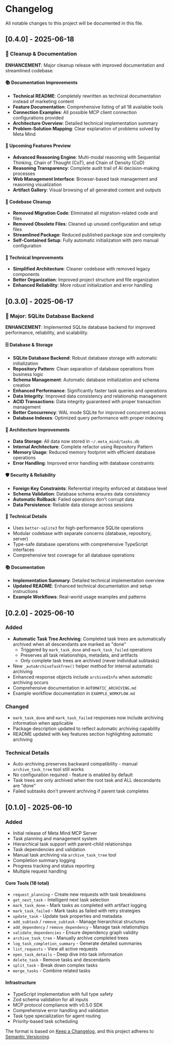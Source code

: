 # Changelog

All notable changes to this project will be documented in this file.

## [0.4.0] - 2025-06-18

### 🧹 Cleanup & Documentation

**ENHANCEMENT**: Major cleanup release with improved documentation and streamlined codebase.

#### 📚 Documentation Improvements
- **Technical README**: Completely rewritten as technical documentation instead of marketing content
- **Feature Documentation**: Comprehensive listing of all 18 available tools
- **Connection Examples**: All possible MCP client connection configurations provided
- **Architecture Overview**: Detailed technical implementation summary
- **Problem-Solution Mapping**: Clear explanation of problems solved by Meta Mind

#### 🚀 Upcoming Features Preview
- **Advanced Reasoning Engine**: Multi-modal reasoning with Sequential Thinking, Chain of Thought (CoT), and Chain of Density (CoD)
- **Reasoning Transparency**: Complete audit trail of AI decision-making processes
- **Web Management Interface**: Browser-based task management and reasoning visualization
- **Artifact Gallery**: Visual browsing of all generated content and outputs

#### 🧹 Codebase Cleanup
- **Removed Migration Code**: Eliminated all migration-related code and files
- **Removed Obsolete Files**: Cleaned up unused configuration and setup files
- **Streamlined Package**: Reduced published package size and complexity
- **Self-Contained Setup**: Fully automatic initialization with zero manual configuration

#### 🔧 Technical Improvements
- **Simplified Architecture**: Cleaner codebase with removed legacy components
- **Better Organization**: Improved project structure and file organization
- **Enhanced Reliability**: More robust initialization and error handling

## [0.3.0] - 2025-06-17

### 🚀 Major: SQLite Database Backend

**ENHANCEMENT**: Implemented SQLite database backend for improved performance, reliability, and scalability.

#### 🗄️ Database & Storage
- **SQLite Database Backend**: Robust database storage with automatic initialization
- **Repository Pattern**: Clean separation of database operations from business logic
- **Schema Management**: Automatic database initialization and schema creation
- **Enhanced Performance**: Significantly faster task queries and operations
- **Data Integrity**: Improved data consistency and relationship management
- **ACID Transactions**: Data integrity guaranteed with proper transaction management
- **Better Concurrency**: WAL mode SQLite for improved concurrent access
- **Database Indexes**: Optimized query performance with proper indexing

#### 🔄 Architecture Improvements
- **Data Storage**: All data now stored in `~/.meta_mind/tasks.db`
- **Internal Architecture**: Complete refactor using Repository Pattern
- **Memory Usage**: Reduced memory footprint with efficient database operations
- **Error Handling**: Improved error handling with database constraints

#### 🛡️ Security & Reliability
- **Foreign Key Constraints**: Referential integrity enforced at database level
- **Schema Validation**: Database schema ensures data consistency
- **Automatic Rollback**: Failed operations don't corrupt data
- **Data Persistence**: Reliable data storage across sessions

#### 🔧 Technical Details
- Uses `better-sqlite3` for high-performance SQLite operations
- Modular codebase with separate concerns (database, repository, server)
- Type-safe database operations with comprehensive TypeScript interfaces
- Comprehensive test coverage for all database operations

#### 📚 Documentation
- **Implementation Summary**: Detailed technical implementation overview
- **Updated README**: Enhanced technical documentation and setup instructions
- **Example Workflows**: Real-world usage examples and patterns

## [0.2.0] - 2025-06-10

### Added
- **Automatic Task Tree Archiving**: Completed task trees are automatically archived when all descendants are marked as "done"
  - Triggered by `mark_task_done` and `mark_task_failed` operations
  - Preserves all task relationships, metadata, and artifacts
  - Only complete task trees are archived (never individual subtasks)
- New `_autoArchiveTaskTree()` helper method for internal automatic archiving
- Enhanced response objects include `archivedInfo` when automatic archiving occurs
- Comprehensive documentation in `AUTOMATIC_ARCHIVING.md`
- Example workflow documentation in `EXAMPLE_WORKFLOW.md`

### Changed
- `mark_task_done` and `mark_task_failed` responses now include archiving information when applicable
- Package description updated to reflect automatic archiving capability
- README updated with key features section highlighting automatic archiving

### Technical Details
- Auto-archiving preserves backward compatibility - manual `archive_task_tree` tool still works
- No configuration required - feature is enabled by default
- Task trees are only archived when the root task and ALL descendants are "done"
- Failed subtasks don't prevent archiving if parent task completes

## [0.1.0] - 2025-06-10

### Added
- Initial release of Meta Mind MCP Server
- Task planning and management system
- Hierarchical task support with parent-child relationships
- Task dependencies and validation
- Manual task archiving via `archive_task_tree` tool
- Completion summary logging
- Progress tracking and status reporting
- Multiple request handling

#### Core Tools (18 total)
- `request_planning` - Create new requests with task breakdowns
- `get_next_task` - Intelligent next task selection
- `mark_task_done` - Mark tasks as completed with artifact logging
- `mark_task_failed` - Mark tasks as failed with retry strategies
- `update_task` - Update task properties and metadata
- `add_subtask` / `remove_subtask` - Manage hierarchical structures
- `add_dependency` / `remove_dependency` - Manage task relationships
- `validate_dependencies` - Ensure dependency graph validity
- `archive_task_tree` - Manually archive completed trees
- `log_task_completion_summary` - Generate detailed summaries
- `list_requests` - View all active requests
- `open_task_details` - Deep dive into task information
- `delete_task` - Remove tasks and descendants
- `split_task` - Break down complex tasks
- `merge_tasks` - Combine related tasks

#### Infrastructure
- TypeScript implementation with full type safety
- Zod schema validation for all inputs
- MCP protocol compliance with v0.5.0 SDK
- Comprehensive error handling and validation
- Task type specialization for agent routing
- Priority-based task scheduling

The format is based on [Keep a Changelog](https://keepachangelog.com/en/1.0.0/),
and this project adheres to [Semantic Versioning](https://semver.org/spec/v2.0.0.html).
